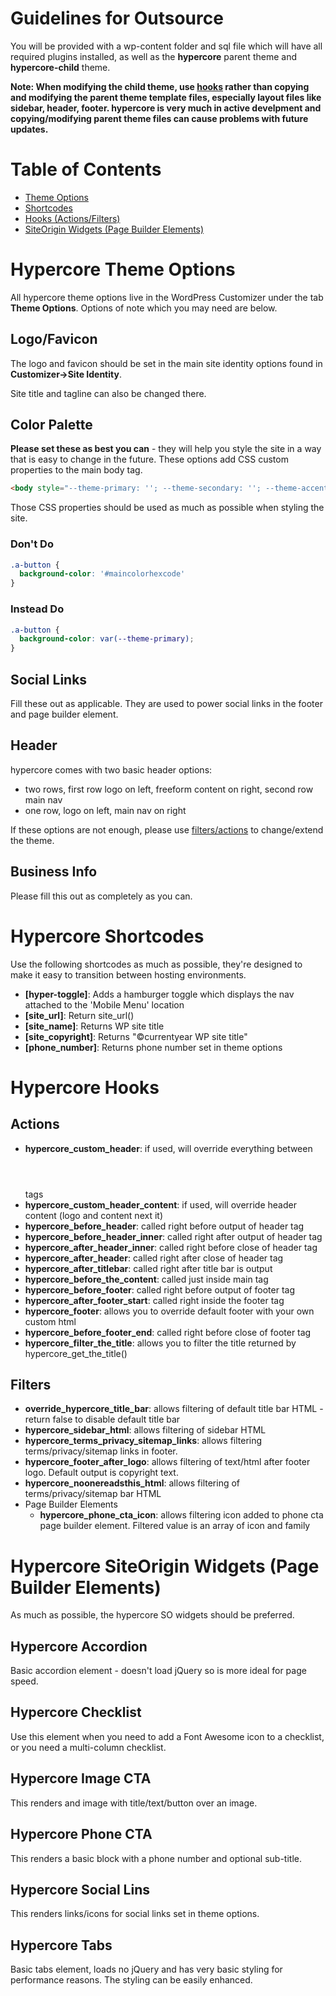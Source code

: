 # Guidelines for Outsource

You will be provided with a wp-content folder and sql file which will have all required plugins installed, as well as the **hypercore** parent theme and **hypercore-child** theme.

**Note: When modifying the child theme, use [hooks](#hypercore-hooks) rather than copying and modifying the parent theme template files, especially layout files like sidebar, header, footer. hypercore is very much in active develpment and copying/modifying parent theme files can cause problems with future updates.**

# Table of Contents

* [Theme Options](#hypercore-theme-options)
* [Shortcodes](#hypercore-shortcodes)
* [Hooks (Actions/Filters)](#hypercore-hooks)
* [SiteOrigin Widgets (Page Builder Elements)](#hypercore-siteorigin-widgets-page-builder-elements)

# Hypercore Theme Options

All hypercore theme options live in the WordPress Customizer under the tab **Theme Options**. Options of note which you may need are below.

## Logo/Favicon

The logo and favicon should be set in the main site identity options found in **Customizer->Site Identity**.

Site title and tagline can also be changed there.

## Color Palette

**Please set these as best you can** - they will help you style the site in a way that is easy to change in the future. These options add CSS custom properties to the main body tag.

```html
<body style="--theme-primary: ''; --theme-secondary: ''; --theme-accent: ''; --theme-accent-action: '';"></body>
```

Those CSS properties should be used as much as possible when styling the site.

### Don't Do

```css
.a-button {
  background-color: '#maincolorhexcode'
}
```

### Instead Do

```css
.a-button {
  background-color: var(--theme-primary);
}
```

## Social Links

Fill these out as applicable. They are used to power social links in the footer and page builder element.

## Header

hypercore comes with two basic header options:

* two rows, first row logo on left, freeform content on right, second row main nav
* one row, logo on left, main nav on right

If these options are not enough, please use [filters/actions](#hypercore-hooks) to change/extend the theme.

## Business Info

Please fill this out as completely as you can.

# Hypercore Shortcodes

Use the following shortcodes as much as possible, they're designed to make it easy to transition between hosting environments.

* **[hyper-toggle]**: Adds a hamburger toggle which displays the nav attached to the 'Mobile Menu' location
* **[site_url]**: Return site_url()
* **[site_name]**: Returns WP site title
* **[site_copyright]**: Returns "©currentyear WP site title"
* **[phone_number]**: Returns phone number set in theme options

# Hypercore Hooks

## Actions

* **hypercore_custom_header**: if used, will override everything between <header></header> tags
* **hypercore_custom_header_content**: if used, will override header content (logo and content next it)
* **hypercore_before_header**: called right before output of header tag
* **hypercore_before_header_inner**: called right after output of header tag
* **hypercore_after_header_inner**: called right before close of header tag
* **hypercore_after_header**: called right after close of header tag
* **hypercore_after_titlebar**: called right after title bar is output
* **hypercore_before_the_content**: called just inside main tag
* **hypercore_before_footer**: called right before output of footer tag
* **hypercore_after_footer_start**: called right inside the footer tag
* **hypercore_footer**: allows you to override default footer with your own custom html
* **hypercore_before_footer_end**: called right before close of footer tag
* **hypercore_filter_the_title**: allows you to filter the title returned by hypercore_get_the_title()

## Filters

* **override_hypercore_title_bar**: allows filtering of default title bar HTML - return false to disable default title bar
* **hypercore_sidebar_html**: allows filtering of sidebar HTML
* **hypercore_terms_privacy_sitemap_links**: allows filtering terms/privacy/sitemap links in footer.
* **hypercore_footer_after_logo**: allows filtering of text/html after footer logo. Default output is copyright text.
* **hypercore_noonereadsthis_html**: allows filtering of terms/privacy/sitemap bar HTML
* Page Builder Elements
    * **hypercore_phone_cta_icon**: allows filtering icon added to phone cta page builder element. Filtered value is an array of icon and family

# Hypercore SiteOrigin Widgets (Page Builder Elements)

As much as possible, the hypercore SO widgets should be preferred.

## Hypercore Accordion

Basic accordion element - doesn't load jQuery so is more ideal for page speed.

## Hypercore Checklist

Use this element when you need to add a Font Awesome icon to a checklist, or you need a multi-column checklist.

## Hypercore Image CTA

This renders and image with title/text/button over an image.

## Hypercore Phone CTA

This renders a basic block with a phone number and optional sub-title.

## Hypercore Social Lins

This renders links/icons for social links set in theme options.

## Hypercore Tabs

Basic tabs element, loads no jQuery and has very basic styling for performance reasons. The styling can be easily enhanced.